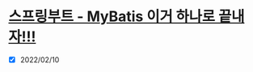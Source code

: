 # [스프링부트 - MyBatis 이거 하나로 끝내자!!!](https://www.youtube.com/watch?v=4YOk7oLGTKI&list=PLvdZg8T1CFZuMZh5PzNUAhDprr0ksjkNp&index=7)

- [x] 2022/02/10
